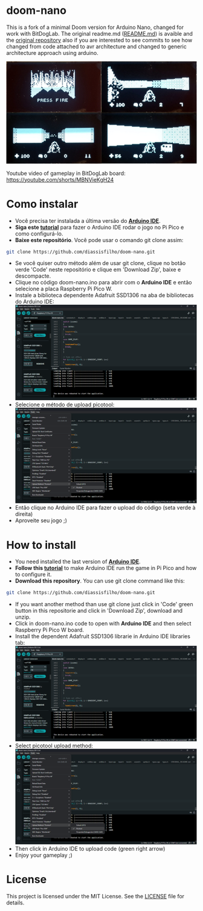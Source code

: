 # doom-nano
This is a fork of a minimal Doom version for Arduino Nano, changed for work with BitDogLab. The original readme.md ([README.md](./_README.md)) is avaible and the [original repository](https://github.com/daveruiz/doom-nano) also if you are interested to see commits to see how changed from code attached to avr architecture and changed to generic architecture approach using arduino.

![](/images/doom-nano-screens.png?raw=true)

Youtube video of gameplay in BitDogLab board:  
https://youtube.com/shorts/MBNVieKgH24

# Como instalar
* Você precisa ter instalada a última versão do [**Arduino IDE**](https://www.arduino.cc/en/software).
* **Siga este [tutorial](https://randomnerdtutorials.com/programming-raspberry-pi-pico-w-arduino-ide/)** para fazer o Arduino IDE rodar o jogo no Pi Pico e como configurá-lo.
* **Baixe este repositório**. Você pode usar o comando git clone assim:
```bash
git clone https://github.com/diassisfilho/doom-nano.git
```
* Se você quiser outro método além de usar git clone, clique no botão verde 'Code' neste repositório e clique em 'Download Zip', baixe e descompacte.
* Clique no código doom-nano.ino para abrir com o **Arduino IDE** e então selecione a placa Raspberry Pi Pico W.
* Instale a biblioteca dependente Adafruit SSD1306 na aba de bibliotecas do Arduino IDE:
![](./images/libraries-tab-screenshot.png)
* Selecione o método de upload picotool:
![](./images/upload-method-screen.png)
* Então clique no Arduino IDE para fazer o upload do código (seta verde à direita)
* Aproveite seu jogo ;)

# How to install
* You need installed the last version of [**Arduino IDE**](https://www.arduino.cc/en/software). 
* **Follow this [tutorial](https://randomnerdtutorials.com/programming-raspberry-pi-pico-w-arduino-ide/)** to make Arduino IDE run the game in Pi Pico and how to configure it.
* **Download this repository**. You can use git clone command like this:
```bash
git clone https://github.com/diassisfilho/doom-nano.git
```
* If you want another method than use git clone just click in 'Code' green button in this repositorie and click in 'Download Zip', download and unzip.
* Click in doom-nano.ino code to open with **Arduino IDE** and then select Raspberry Pi Pico W board.
* Install the dependent Adafruit SSD1306 librarie in Arduino IDE libraries tab:
![](./images/libraries-tab-screenshot.png)
* Select picotool upload method:
![](./images/upload-method-screen.png)
* Then click in Arduino IDE to upload code (green right arrow)
* Enjoy your gameplay ;)

# License
This project is licensed under the MIT License. See the [LICENSE](./LICENSE) file for details.
